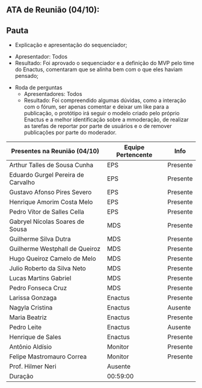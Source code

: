 ## ATA de Reunião (04/10):

## Pauta

*  Explicação e apresentação do sequenciador; 
  - Apresentador: Todos
  - Resultado: Foi aprovado o sequenciador e a definição do MVP pelo time do Enactus, comentaram que se alinha bem com o que eles haviam pensado;
* Roda de perguntas 
  - Apresentadores: Todos
  - Resultado: Foi compreendido algumas dúvidas, como a interação com o fórum, ser apenas comentar e deixar um like para a publicação, o protótipo irá seguir o modelo criado pelo próprio Enactus e a melhor identificação sobre a mmoderação, de realizar as tarefas de reportar por parte de usuários e o de remover publicações por parte do moderador.

| <b>Presentes na Reunião (04/10)</b> | <b>Equipe Pertencente</b> | <b>Info</b> |
| --- | --- | --- |
| Arthur Talles de Sousa Cunha | EPS | Presente |
| Eduardo Gurgel Pereira de Carvalho | EPS | Presente |
| Gustavo Afonso Pires Severo | EPS | Presente |
| Henrique Amorim Costa Melo | EPS | Presente |
| Pedro Vítor de Salles Cella | EPS | Presente |
| Gabryel Nícolas Soares de Sousa | MDS | Presente |
| Guilherme Silva Dutra | MDS | Presente |
| Guilherme Westphall de Queiroz | MDS | Presente |
| Hugo Queiroz Camelo de Melo | MDS | Presente |
| Julio Roberto da Silva Neto | MDS | Presente |
| Lucas Martins Gabriel | MDS | Presente |
| Pedro Fonseca Cruz | MDS | Presente |
| Larissa Gonzaga|Enactus|Presente|
| Nagyla Cristina|Enactus|Ausente|
| Maria Beatriz|Enactus|Presente|
| Pedro Leite|Enactus|Ausente|
| Henrique de Sales|Enactus|Presente|
| Antônio Aldísio | Monitor | Presente |
| Felipe Mastromauro Correa | Monitor | Presente |
| Prof. Hilmer Neri|Ausente|
| Duração | 00:59:00 |
